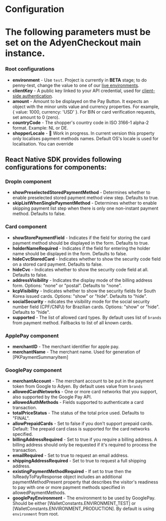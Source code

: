 # Configuration

# The following parameters must be set on the AdyenCheckout main instance.

### Root configurations
* **environment** - Use `test`. Project is currently in **BETA** stage; to do penny-test, change the value to one of our [live environments](https://docs.adyen.com/online-payments/drop-in-web#testing-your-integration).
* **clientKey** - A public key linked to your API credential, used for [client-side authentication](https://docs.adyen.com/development-resources/client-side-authentication).
* **amount** - Amount to be displayed on the Pay Button. It expects an object with the minor units value and currency properties. For example, { value: 1000, currency: 'USD' }. For BIN or card verification requests, set amount to 0 (zero).
* **countryCode** - The shopper's country code in ISO 3166-1 alpha-2 format. Example: NL or DE.
* **shopperLocale** - 🚧 Work in progress. In current version this property only localises payment methods names. Default OS's locale is used for localisation. You can override  

## React Native SDK provides following configurations for components:

### DropIn component
* **showPreselectedStoredPaymentMethod** - Determines whether to enable preselected stored payment method view step. Defaults to true.
* **skipListWhenSinglePaymentMethod** - Determines whether to enable skipping payment list step when there is only one non-instant payment method. Defaults to false.

### Card component
* **showStorePaymentField** - Indicates if the field for storing the card payment method should be displayed in the form. Defaults to true.
* **holderNameRequired** - Indicates if the field for entering the holder name should be displayed in the form. Defaults to false.
* **hideCvcStoredCard** - Indicates whether to show the security code field on a stored card payment. Defaults to false.
* **hideCvc** - Indicates whether to show the security code field at all. Defaults to false.
* **addressVisibility** - Indicates the display mode of the billing address form. Options: "none" or "postal". Defaults to "none".
* **kcpVisibility** - Indicates whether to show the security fields for South Korea issued cards. Options: "show" or "hide". Defaults to "hide".
* **socialSecurity** - ndicates the visibility mode for the social security number field (CPF/CNPJ) for Brazilian cards. Options: "show" or "hide". Defaults to "hide".
* **supported** - The list of allowed card types. By default uses list of `brands` from payment method. Fallbacks to list of all known cards.

### ApplePay component
* **merchantID** - The merchant identifier for apple pay.
* **merchantName** - The merchant name. Used for generation of [PKPaymentSummaryItem]

### GooglePay component
* **merchantAccount** - The merchant account to be put in the payment token from Google to Adyen. By default uses value from `brands`
* **allowedCardNetworks** - One or more card networks that you support, also supported by the Google Pay API.
* **allowedAuthMethods** - Fields supported to authenticate a card transaction.
* **totalPriceStatus** - The status of the total price used. Defaults to "FINAL".
* **allowPrepaidCards** - Set to false if you don't support prepaid cards. Default: The prepaid card class is supported for the card networks specified.
* **billingAddressRequired** - Set to true if you require a billing address. A billing address should only be requested if it's required to process the transaction.
* **emailRequired** - Set to true to request an email address.
* **shippingAddressRequired** - Set to true to request a full shipping address.
* **existingPaymentMethodRequired** - If set to true then the IsReadyToPayResponse object includes an additional paymentMethodPresent property that describes the visitor's readiness to pay with one or more payment methods specified in allowedPaymentMethods.
* **googlePayEnvironment** - The environment to be used by GooglePay. Should be either [WalletConstants.ENVIRONMENT_TEST] or [WalletConstants.ENVIRONMENT_PRODUCTION]. By default is using `environment` from root.
